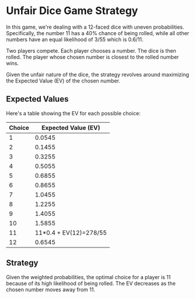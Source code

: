 # Unfair Dice Game Strategy

In this game, we're dealing with a 12-faced dice with uneven probabilities. Specifically, the number 11 has a 40% chance of being rolled, while all other numbers have an equal likelihood of 3/55 which is 0.6/11.

Two players compete. Each player chooses a number. The dice is then rolled. The player whose chosen number is closest to the rolled number wins.

Given the unfair nature of the dice, the strategy revolves around maximizing the Expected Value (EV) of the chosen number.

## Expected Values

Here's a table showing the EV for each possible choice:

| Choice | Expected Value (EV) |
|--------|---------------------|
| 1      | 0.0545              |
| 2      | 0.1455              |
| 3      | 0.3255              |
| 4      | 0.5055              |
| 5      | 0.6855              |
| 6      | 0.8655              |
| 7      | 1.0455              |
| 8      | 1.2255              |
| 9      | 1.4055              |
| 10     | 1.5855              |
| 11     | 11*0.4 + EV(12)=278/55|
| 12     | 0.6545              |

## Strategy

Given the weighted probabilities, the optimal choice for a player is 11 because of its high likelihood of being rolled. The EV decreases as the chosen number moves away from 11.
